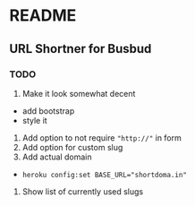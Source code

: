 # README

## URL Shortner for Busbud

### TODO
1. Make it look somewhat decent
  - add bootstrap
  - style it
1. Add option to not require `"http://"` in form
1. Add option for custom slug
1. Add actual domain 
  - `heroku config:set BASE_URL="shortdoma.in"`
1. Show list of currently used slugs

